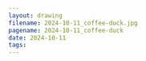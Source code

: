 ```yaml
---
layout: drawing
filename: 2024-10-11_coffee-duck.jpg
pagename: 2024-10-11_coffee-duck
date: 2024-10-11
tags:
---
```

